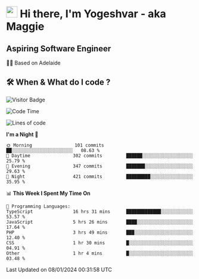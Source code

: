 <h1><img src="https://emojis.slackmojis.com/emojis/images/1531849430/4246/blob-sunglasses.gif?1531849430" width="30"/> Hi there, I'm Yogeshvar - aka Maggie</h1>

## Aspiring Software Engineer
🏂🏻  Based on Adelaide 

## 🛠 When & What do I code ?  

![Visitor Badge](https://visitor-badge.feriirawann.repl.co?username=yogeshvar&repo=yogeshvar&label=Visitors&style=plastic&color=%23457BFF&contentType=svg)

<!--START_SECTION:waka-->
![Code Time](http://img.shields.io/badge/Code%20Time-2%2C523%20hrs%201%20min-blue)

![Lines of code](https://img.shields.io/badge/From%20Hello%20World%20I%27ve%20Written-4.0%20million%20lines%20of%20code-blue)

**I'm a Night 🦉** 

```text
🌞 Morning                101 commits         ██░░░░░░░░░░░░░░░░░░░░░░░   08.63 % 
🌆 Daytime                302 commits         ██████░░░░░░░░░░░░░░░░░░░   25.79 % 
🌃 Evening                347 commits         ███████░░░░░░░░░░░░░░░░░░   29.63 % 
🌙 Night                  421 commits         █████████░░░░░░░░░░░░░░░░   35.95 % 
```


📊 **This Week I Spent My Time On** 

```text
💬 Programming Languages: 
TypeScript               16 hrs 31 mins      █████████████░░░░░░░░░░░░   53.57 % 
JavaScript               5 hrs 26 mins       ████░░░░░░░░░░░░░░░░░░░░░   17.64 % 
PHP                      3 hrs 49 mins       ███░░░░░░░░░░░░░░░░░░░░░░   12.40 % 
CSS                      1 hr 30 mins        █░░░░░░░░░░░░░░░░░░░░░░░░   04.91 % 
Other                    1 hr 4 mins         █░░░░░░░░░░░░░░░░░░░░░░░░   03.48 % 
```


 Last Updated on 08/01/2024 00:31:58 UTC
<!--END_SECTION:waka-->
